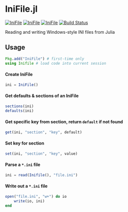 # IniFile.jl

[![IniFile](http://pkg.julialang.org/badges/IniFile_0.4.svg)](http://pkg.julialang.org/?pkg=IniFile)
[![IniFile](http://pkg.julialang.org/badges/IniFile_0.5.svg)](http://pkg.julialang.org/?pkg=IniFile)
[![IniFile](http://pkg.julialang.org/badges/IniFile_0.6.svg)](http://pkg.julialang.org/?pkg=IniFile)
[![Build Status](https://travis-ci.org/JuliaIO/IniFile.jl.svg?branch=master)](https://travis-ci.org/JuliaIO/IniFile.jl)

Reading and writing Windows-style INI files from Julia

## Usage

```julia
Pkg.add("IniFile") # first-time only
using Inifile # load code into current session
```

#### Create IniFile
```julia
ini = IniFile()
```

#### Get defaults & sections of an IniFile
```julia
sections(ini)
defaults(ini)
```

#### Get specific key from section, return `default` if not found
```julia
get(ini, "section", "key", default)
```

#### Set key for section
```julia
set(ini, "section", "key", value)
```

#### Parse a `*.ini` file
```julia
ini = read(Inifile(), "file.ini")
```

#### Write out a `*.ini` file
```julia
open("file.ini", "w+") do io
    write(io, ini)
end
```

